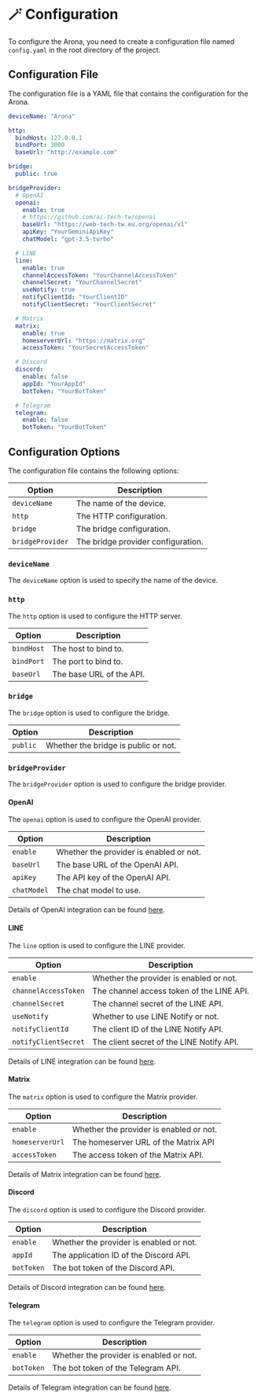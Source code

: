 # 🪄 Configuration

To configure the Arona, you need to create a configuration file named `config.yaml` in the root directory of the project.

## Configuration File

The configuration file is a YAML file that contains the configuration for the Arona.

```yaml
deviceName: "Arona"

http:
  bindHost: 127.0.0.1
  bindPort: 3000
  baseUrl: "http://example.com"

bridge:
  public: true

bridgeProvider:
  # OpenAI
  openai:
    enable: true
    # https://github.com/ai-tech-tw/openai
    baseUrl: "https://web-tech-tw.eu.org/openai/v1"
    apiKey: "YourGeminiApiKey"
    chatModel: "gpt-3.5-turbo"

  # LINE
  line:
    enable: true
    channelAccessToken: "YourChannelAccessToken"
    channelSecret: "YourChannelSecret"
    useNotify: true
    notifyClientId: "YourClientID"
    notifyClientSecret: "YourClientSecret"

  # Matrix
  matrix:
    enable: true
    homeserverUrl: "https://matrix.org"
    accessToken: "YourSecretAccessToken"

  # Discord
  discord:
    enable: false
    appId: "YourAppId"
    botToken: "YourBotToken"

  # Telegram
  telegram:
    enable: false
    botToken: "YourBotToken"
```

## Configuration Options

The configuration file contains the following options:

| Option           | Description                        |
| ---------------- | ---------------------------------- |
| `deviceName`     | The name of the device.            |
| `http`           | The HTTP configuration.            |
| `bridge`         | The bridge configuration.          |
| `bridgeProvider` | The bridge provider configuration. |

### `deviceName`

The `deviceName` option is used to specify the name of the device.

### `http`

The `http` option is used to configure the HTTP server.

| Option     | Description              |
| ---------- | ------------------------ |
| `bindHost` | The host to bind to.     |
| `bindPort` | The port to bind to.     |
| `baseUrl`  | The base URL of the API. |

### `bridge`

The `bridge` option is used to configure the bridge.

| Option   | Description                          |
| -------- | ------------------------------------ |
| `public` | Whether the bridge is public or not. |

### `bridgeProvider`

The `bridgeProvider` option is used to configure the bridge provider.

#### OpenAI

The `openai` option is used to configure the OpenAI provider.

| Option      | Description                             |
| ----------- | --------------------------------------- |
| `enable`    | Whether the provider is enabled or not. |
| `baseUrl`   | The base URL of the OpenAI API.         |
| `apiKey`    | The API key of the OpenAI API.          |
| `chatModel` | The chat model to use.                  |

Details of OpenAI integration can be found [here](integrations/openai.md).

#### LINE

The `line` option is used to configure the LINE provider.

| Option               | Description                               |
| -------------------- | ----------------------------------------- |
| `enable`             | Whether the provider is enabled or not.   |
| `channelAccessToken` | The channel access token of the LINE API. |
| `channelSecret`      | The channel secret of the LINE API.       |
| `useNotify`          | Whether to use LINE Notify or not.        |
| `notifyClientId`     | The client ID of the LINE Notify API.     |
| `notifyClientSecret` | The client secret of the LINE Notify API. |

Details of LINE integration can be found [here](integrations/line.md).

#### Matrix

The `matrix` option is used to configure the Matrix provider.

| Option          | Description                             |
| --------------- | --------------------------------------- |
| `enable`        | Whether the provider is enabled or not. |
| `homeserverUrl` | The homeserver URL of the Matrix API    |
| `accessToken`   | The access token of the Matrix API.     |

Details of Matrix integration can be found [here](integrations/matrix.md).

#### Discord

The `discord` option is used to configure the Discord provider.

| Option     | Description                             |
| ---------- | --------------------------------------- |
| `enable`   | Whether the provider is enabled or not. |
| `appId`    | The application ID of the Discord API.  |
| `botToken` | The bot token of the Discord API.       |

Details of Discord integration can be found [here](integrations/discord.md).

#### Telegram

The `telegram` option is used to configure the Telegram provider.

| Option     | Description                             |
| ---------- | --------------------------------------- |
| `enable`   | Whether the provider is enabled or not. |
| `botToken` | The bot token of the Telegram API.      |

Details of Telegram integration can be found [here](integrations/telegram.md).
